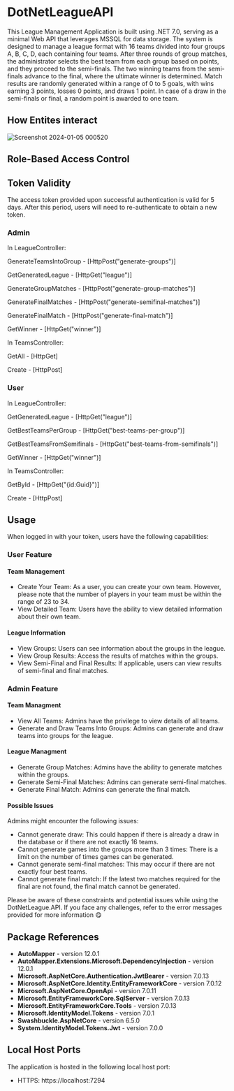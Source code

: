 # DotNetLeagueAPI

This League Management Application is built using .NET 7.0, serving as a minimal Web API that leverages MSSQL for data storage. The system is designed to manage a league format with 16 teams divided into four groups A, B, C, D, each containing four teams. After three rounds of group matches, the administrator selects the best team from each group based on points, and they proceed to the semi-finals. The two winning teams from the semi-finals advance to the final, where the ultimate winner is determined. Match results are randomly generated within a range of 0 to 5 goals, with wins earning 3 points, losses 0 points, and draws 1 point. In case of a draw in the semi-finals or final, a random point is awarded to one team.


## How Entites interact 
![Screenshot 2024-01-05 000520](https://github.com/LeonitKrasniqi/DotNetLeague/assets/102996903/e14d9884-3668-473e-9e97-bb8ca1f6dc42)


## Role-Based Access Control

## Token Validity

The access token provided upon successful authentication is valid for 5 days. After this period, users will need to re-authenticate to obtain a new token.

### Admin

In LeagueController:

GenerateTeamsIntoGroup - [HttpPost("generate-groups")]

GetGeneratedLeague - [HttpGet("league")]

GenerateGroupMatches - [HttpPost("generate-group-matches")]

GenerateFinalMatches - [HttpPost("generate-semifinal-matches")]

GenerateFinalMatch - [HttpPost("generate-final-match")]

GetWinner - [HttpGet("winner")]

In TeamsController:

GetAll - [HttpGet]

Create - [HttpPost]

### User

In LeagueController:

GetGeneratedLeague - [HttpGet("league")]

GetBestTeamsPerGroup - [HttpGet("best-teams-per-group")]

GetBestTeamsFromSemifinals - [HttpGet("best-teams-from-semifinals")]

GetWinner - [HttpGet("winner")]

In TeamsController:

GetById - [HttpGet("{id:Guid}")]

Create - [HttpPost]


## Usage

When logged in with your token, users have the following capabilities:

### User Feature
#### Team Management
- Create Your Team: As a user, you can create your own team. However, please note that the number of players in your team must be within the range of 23 to 34.
- View Detailed Team: Users have the ability to view detailed information about their own team.

#### League Information
- View Groups: Users can see information about the groups in the league.
- View Group Results: Access the results of matches within the groups.
- View Semi-Final and Final Results: If applicable, users can view results of semi-final and final matches.


### Admin Feature
#### Team Managment
- View All Teams: Admins have the privilege to view details of all teams.
- Generate and Draw Teams Into Groups: Admins can generate and draw teams into groups for the league.

#### League Managment
- Generate Group Matches: Admins have the ability to generate matches within the groups.
- Generate Semi-Final Matches: Admins can generate semi-final matches.
- Generate Final Match: Admins can generate the final match.


#### Possible Issues
Admins might encounter the following issues:
- Cannot generate draw: This could happen if there is already a draw in the database or if there are not exactly 16 teams.
- Cannot generate games into the groups more than 3 times: There is a limit on the number of times games can be generated.
- Cannot generate semi-final matches: This may occur if there are not exactly four best teams.
- Cannot generate final match: If the latest two matches required for the final are not found, the final match cannot be generated.

Please be aware of these constraints and potential issues while using the DotNetLeague.API. If you face any challenges, refer to the error messages provided for more information 😋



## Package References

- **AutoMapper** - version 12.0.1
- **AutoMapper.Extensions.Microsoft.DependencyInjection** - version 12.0.1
- **Microsoft.AspNetCore.Authentication.JwtBearer** - version 7.0.13
- **Microsoft.AspNetCore.Identity.EntityFrameworkCore** - version 7.0.12
- **Microsoft.AspNetCore.OpenApi** - version 7.0.11
- **Microsoft.EntityFrameworkCore.SqlServer** - version 7.0.13
- **Microsoft.EntityFrameworkCore.Tools** - version 7.0.13
- **Microsoft.IdentityModel.Tokens** - version 7.0.1
- **Swashbuckle.AspNetCore** - version 6.5.0
- **System.IdentityModel.Tokens.Jwt** - version 7.0.0


## Local Host Ports

The application is hosted in the following local host port:

- HTTPS: https://localhost:7294
